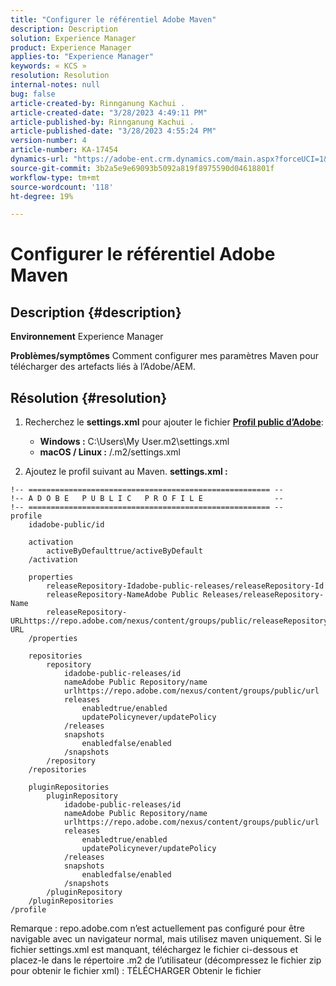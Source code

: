 ```yaml
---
title: "Configurer le référentiel Adobe Maven"
description: Description
solution: Experience Manager
product: Experience Manager
applies-to: "Experience Manager"
keywords: « KCS »
resolution: Resolution
internal-notes: null
bug: false
article-created-by: Rinnganung Kachui .
article-created-date: "3/28/2023 4:49:11 PM"
article-published-by: Rinnganung Kachui .
article-published-date: "3/28/2023 4:55:24 PM"
version-number: 4
article-number: KA-17454
dynamics-url: "https://adobe-ent.crm.dynamics.com/main.aspx?forceUCI=1&pagetype=entityrecord&etn=knowledgearticle&id=a7f92373-88cd-ed11-b597-6045bd006268"
source-git-commit: 3b2a5e9e69093b5092a819f8975590d04618801f
workflow-type: tm+mt
source-wordcount: '118'
ht-degree: 19%

---
```


# Configurer le référentiel Adobe Maven

## Description {#description}

<b>Environnement</b>
Experience Manager


<b>Problèmes/symptômes</b>
Comment configurer mes paramètres Maven pour télécharger des artefacts liés à l’Adobe/AEM.


## Résolution {#resolution}


1. Recherchez le <b>settings.xml</b> pour ajouter le fichier <b>[Profil public d’Adobe](https://repo.adobe.com/index.html)</b>:

   - <b>Windows :</b> C:\Users\My User\.m2\settings.xml
   - <b>macOS / Linux :</b> /.m2/settings.xml
2. Ajoutez le profil suivant au Maven. <b>settings.xml :</b>



```
!-- ====================================================== --
!-- A D O B E   P U B L I C   P R O F I L E                --
!-- ====================================================== --
profile
    idadobe-public/id

    activation
        activeByDefaulttrue/activeByDefault
    /activation

    properties
        releaseRepository-Idadobe-public-releases/releaseRepository-Id
        releaseRepository-NameAdobe Public Releases/releaseRepository-Name
        releaseRepository-URLhttps://repo.adobe.com/nexus/content/groups/public/releaseRepository-URL
    /properties

    repositories
        repository
            idadobe-public-releases/id
            nameAdobe Public Repository/name
            urlhttps://repo.adobe.com/nexus/content/groups/public/url
            releases
                enabledtrue/enabled
                updatePolicynever/updatePolicy
            /releases
            snapshots
                enabledfalse/enabled
            /snapshots
        /repository
    /repositories

    pluginRepositories
        pluginRepository
            idadobe-public-releases/id
            nameAdobe Public Repository/name
            urlhttps://repo.adobe.com/nexus/content/groups/public/url
            releases
                enabledtrue/enabled
                updatePolicynever/updatePolicy
            /releases
            snapshots
                enabledfalse/enabled
            /snapshots
        /pluginRepository
    /pluginRepositories
/profile
```


Remarque : repo.adobe.com n’est actuellement pas configuré pour être navigable avec un navigateur normal, mais utilisez maven uniquement. Si le fichier settings.xml est manquant, téléchargez le fichier ci-dessous et placez-le dans le répertoire .m2 de l’utilisateur (décompressez le fichier zip pour obtenir le fichier xml) : TÉLÉCHARGER Obtenir le fichier
